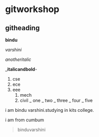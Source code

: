 # gitworkshop
## githeading

**bindu**

*varshini*

_anotheritalic_

_**italicandbold**-

1. cse
2. ece
3. eee
    1. mech
    2. civil
_ one
_ two
     _ three
    _ four
_ five        
        
i am  bindu varshini.studying in kits college.

i am from cumbum
>binduvarshini
